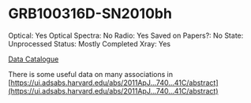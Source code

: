 # GRB100316D-SN2010bh

Optical: Yes
Optical Spectra: No
Radio: Yes
Saved on Papers?: No
State: Unprocessed
Status: Mostly Completed
Xray: Yes

[Data Catalogue](GRB100316D-SN2010bh%203aa10f8b55c9444fb1df0b99f97fc020/Data%20Catalogue%20dce32f27146c42ee9b205ed4bf1519a4.md)

There is some useful data on many associations in [https://ui.adsabs.harvard.edu/abs/2011ApJ...740...41C/abstract](https://ui.adsabs.harvard.edu/abs/2011ApJ...740...41C/abstract)